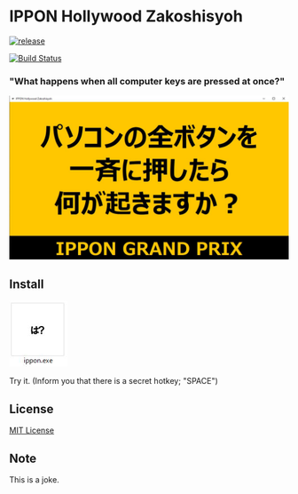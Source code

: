 # IPPON Hollywood Zakoshisyoh
[![release](https://img.shields.io/badge/release-v1.1-blue)](https://github.com/MxShun/ippon-zakoshi/releases)

[![Build Status](https://travis-ci.com/MxShun/ippon-zakoshi.svg?branch=master)](https://travis-ci.com/MxShun/ippon-zakoshi)


### "What happens when all computer keys are pressed at once?"
![theme](https://github.com/MxShun/ippon-zakoshi/blob/master/images/theme.jpg "Theme")


## Install
![program](https://github.com/MxShun/ippon-zakoshi/blob/master/images/program.jpg "Program")

Try it. (Inform you that there is a secret hotkey; "SPACE")


## License
[MIT License](https://github.com/MxShun/pomodoro-it/blob/master/LICENSE)


## Note
This is a joke.
